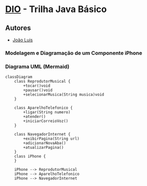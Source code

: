# [DIO](www.dio.me) - Trilha Java Básico

## Autores
- [João Luis](https://github.com/j1cache2)

### Modelagem e Diagramação de um Componente iPhone

### Diagrama UML (Mermaid)
```mermaid
classDiagram
    class ReprodutorMusical {
        +tocar()void
        +pausar()void
        +selecionarMusica(String musica)void
    }

    class AparelhoTelefonico {
        +ligar(String numero)
        +atender()
        +iniciarCorreioVoz()
    }

    class NavegadorInternet {
        +exibirPagina(String url)
        +adicionarNovaAba()
        +atualizarPagina()
    }
    class iPhone {
    }

    iPhone --> ReprodutorMusical
    iPhone --> AparelhoTelefonico
    iPhone --> NavegadorInternet
```
